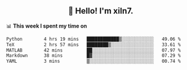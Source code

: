<h2 align="center">👋 Hello! I'm xiln7.</h2>

📊 **This week I spent my time on**
<!--START_SECTION:waka-->

```txt
Python        4 hrs 19 mins   ████████████▒░░░░░░░░░░░░   49.06 %
TeX           2 hrs 57 mins   ████████▒░░░░░░░░░░░░░░░░   33.61 %
MATLAB        42 mins         ██░░░░░░░░░░░░░░░░░░░░░░░   07.97 %
Markdown      38 mins         █▓░░░░░░░░░░░░░░░░░░░░░░░   07.29 %
YAML          3 mins          ▒░░░░░░░░░░░░░░░░░░░░░░░░   00.74 %
```

<!--END_SECTION:waka-->


